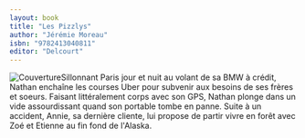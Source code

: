 ```yaml
---
layout: book
title: "Les Pizzlys"
author: "Jérémie Moreau"
isbn: "9782413040811"
editor: "Delcourt"
---
```

![Couverture](/img/9782413040811.jpg)Sillonnant Paris jour et nuit au volant de sa BMW à crédit, Nathan enchaîne les courses Uber pour subvenir aux besoins de ses frères et soeurs. Faisant littéralement corps avec son GPS, Nathan plonge dans un vide assourdissant quand son portable tombe en panne. Suite à un accident, Annie, sa dernière cliente, lui propose de partir vivre en forêt avec Zoé et Etienne au fin fond de l'Alaska.
